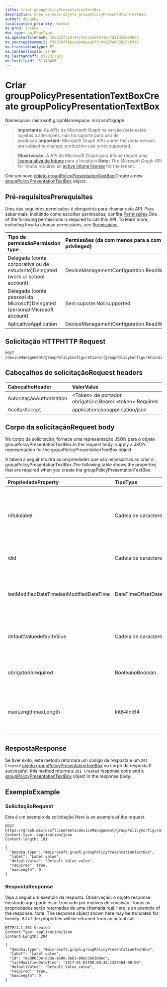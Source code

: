 ```yaml
---
title: Criar groupPolicyPresentationTextBox
description: Crie um novo objeto groupPolicyPresentationTextBox.
author: dougeby
localization_priority: Normal
ms.prod: intune
doc_type: apiPageType
ms.openlocfilehash: 7e5d23f310744c55522e54a74a77d21dc50d405d
ms.sourcegitcommit: f592c9ff96ceeb40caa67fcfe90fe6c8525cb7d2
ms.translationtype: MT
ms.contentlocale: pt-BR
ms.lasthandoff: 03/23/2021
ms.locfileid: "51149426"
---
```

# <a name="create-grouppolicypresentationtextbox"></a><span data-ttu-id="ded15-103">Criar groupPolicyPresentationTextBox</span><span class="sxs-lookup"><span data-stu-id="ded15-103">Create groupPolicyPresentationTextBox</span></span>

<span data-ttu-id="ded15-104">Namespace: microsoft.graph</span><span class="sxs-lookup"><span data-stu-id="ded15-104">Namespace: microsoft.graph</span></span>

> <span data-ttu-id="ded15-105">**Importante:** As APIs do Microsoft Graph na versão /beta estão sujeitas a alterações; não há suporte para uso de produção.</span><span class="sxs-lookup"><span data-stu-id="ded15-105">**Important:** Microsoft Graph APIs under the /beta version are subject to change; production use is not supported.</span></span>

> <span data-ttu-id="ded15-106">**Observação:** A API do Microsoft Graph para Intune requer uma [licença ativa do Intune](https://go.microsoft.com/fwlink/?linkid=839381) para o locatário.</span><span class="sxs-lookup"><span data-stu-id="ded15-106">**Note:** The Microsoft Graph API for Intune requires an [active Intune license](https://go.microsoft.com/fwlink/?linkid=839381) for the tenant.</span></span>

<span data-ttu-id="ded15-107">Crie um novo [objeto groupPolicyPresentationTextBox.](../resources/intune-grouppolicy-grouppolicypresentationtextbox.md)</span><span class="sxs-lookup"><span data-stu-id="ded15-107">Create a new [groupPolicyPresentationTextBox](../resources/intune-grouppolicy-grouppolicypresentationtextbox.md) object.</span></span>

## <a name="prerequisites"></a><span data-ttu-id="ded15-108">Pré-requisitos</span><span class="sxs-lookup"><span data-stu-id="ded15-108">Prerequisites</span></span>
<span data-ttu-id="ded15-p101">Uma das seguintes permissões é obrigatória para chamar esta API. Para saber mais, incluindo como escolher permissões, confira [Permissões](/graph/permissions-reference).</span><span class="sxs-lookup"><span data-stu-id="ded15-p101">One of the following permissions is required to call this API. To learn more, including how to choose permissions, see [Permissions](/graph/permissions-reference).</span></span>

|<span data-ttu-id="ded15-111">Tipo de permissão</span><span class="sxs-lookup"><span data-stu-id="ded15-111">Permission type</span></span>|<span data-ttu-id="ded15-112">Permissões (da com menos para a com mais privilégios)</span><span class="sxs-lookup"><span data-stu-id="ded15-112">Permissions (from least to most privileged)</span></span>|
|:---|:---|
|<span data-ttu-id="ded15-113">Delegada (conta corporativa ou de estudante)</span><span class="sxs-lookup"><span data-stu-id="ded15-113">Delegated (work or school account)</span></span>|<span data-ttu-id="ded15-114">DeviceManagementConfiguration.ReadWrite.All</span><span class="sxs-lookup"><span data-stu-id="ded15-114">DeviceManagementConfiguration.ReadWrite.All</span></span>|
|<span data-ttu-id="ded15-115">Delegada (conta pessoal da Microsoft)</span><span class="sxs-lookup"><span data-stu-id="ded15-115">Delegated (personal Microsoft account)</span></span>|<span data-ttu-id="ded15-116">Sem suporte.</span><span class="sxs-lookup"><span data-stu-id="ded15-116">Not supported.</span></span>|
|<span data-ttu-id="ded15-117">Aplicativo</span><span class="sxs-lookup"><span data-stu-id="ded15-117">Application</span></span>|<span data-ttu-id="ded15-118">DeviceManagementConfiguration.ReadWrite.All</span><span class="sxs-lookup"><span data-stu-id="ded15-118">DeviceManagementConfiguration.ReadWrite.All</span></span>|

## <a name="http-request"></a><span data-ttu-id="ded15-119">Solicitação HTTP</span><span class="sxs-lookup"><span data-stu-id="ded15-119">HTTP Request</span></span>
<!-- {
  "blockType": "ignored"
}
-->
``` http
POST /deviceManagement/groupPolicyConfigurations/{groupPolicyConfigurationId}/definitionValues/{groupPolicyDefinitionValueId}/presentationValues/{groupPolicyPresentationValueId}/presentation/definition/presentations
```

## <a name="request-headers"></a><span data-ttu-id="ded15-120">Cabeçalhos de solicitação</span><span class="sxs-lookup"><span data-stu-id="ded15-120">Request headers</span></span>
|<span data-ttu-id="ded15-121">Cabeçalho</span><span class="sxs-lookup"><span data-stu-id="ded15-121">Header</span></span>|<span data-ttu-id="ded15-122">Valor</span><span class="sxs-lookup"><span data-stu-id="ded15-122">Value</span></span>|
|:---|:---|
|<span data-ttu-id="ded15-123">Autorização</span><span class="sxs-lookup"><span data-stu-id="ded15-123">Authorization</span></span>|<span data-ttu-id="ded15-124">&lt;Token&gt; de portador obrigatório.</span><span class="sxs-lookup"><span data-stu-id="ded15-124">Bearer &lt;token&gt; Required.</span></span>|
|<span data-ttu-id="ded15-125">Aceitar</span><span class="sxs-lookup"><span data-stu-id="ded15-125">Accept</span></span>|<span data-ttu-id="ded15-126">application/json</span><span class="sxs-lookup"><span data-stu-id="ded15-126">application/json</span></span>|

## <a name="request-body"></a><span data-ttu-id="ded15-127">Corpo da solicitação</span><span class="sxs-lookup"><span data-stu-id="ded15-127">Request body</span></span>
<span data-ttu-id="ded15-128">No corpo da solicitação, fornece uma representação JSON para o objeto groupPolicyPresentationTextBox.</span><span class="sxs-lookup"><span data-stu-id="ded15-128">In the request body, supply a JSON representation for the groupPolicyPresentationTextBox object.</span></span>

<span data-ttu-id="ded15-129">A tabela a seguir mostra as propriedades que são necessárias ao criar o groupPolicyPresentationTextBox.</span><span class="sxs-lookup"><span data-stu-id="ded15-129">The following table shows the properties that are required when you create the groupPolicyPresentationTextBox.</span></span>

|<span data-ttu-id="ded15-130">Propriedade</span><span class="sxs-lookup"><span data-stu-id="ded15-130">Property</span></span>|<span data-ttu-id="ded15-131">Tipo</span><span class="sxs-lookup"><span data-stu-id="ded15-131">Type</span></span>|<span data-ttu-id="ded15-132">Descrição</span><span class="sxs-lookup"><span data-stu-id="ded15-132">Description</span></span>|
|:---|:---|:---|
|<span data-ttu-id="ded15-133">rótulo</span><span class="sxs-lookup"><span data-stu-id="ded15-133">label</span></span>|<span data-ttu-id="ded15-134">Cadeia de caracteres</span><span class="sxs-lookup"><span data-stu-id="ded15-134">String</span></span>|<span data-ttu-id="ded15-135">Rótulo de texto localizado para qualquer entidade de apresentação.</span><span class="sxs-lookup"><span data-stu-id="ded15-135">Localized text label for any presentation entity.</span></span> <span data-ttu-id="ded15-136">O valor padrão é vazio.</span><span class="sxs-lookup"><span data-stu-id="ded15-136">The default value is empty.</span></span> <span data-ttu-id="ded15-137">Herdado [de groupPolicyPresentation](../resources/intune-grouppolicy-grouppolicypresentation.md)</span><span class="sxs-lookup"><span data-stu-id="ded15-137">Inherited from [groupPolicyPresentation](../resources/intune-grouppolicy-grouppolicypresentation.md)</span></span>|
|<span data-ttu-id="ded15-138">id</span><span class="sxs-lookup"><span data-stu-id="ded15-138">id</span></span>|<span data-ttu-id="ded15-139">Cadeia de caracteres</span><span class="sxs-lookup"><span data-stu-id="ded15-139">String</span></span>|<span data-ttu-id="ded15-140">Chave da entidade.</span><span class="sxs-lookup"><span data-stu-id="ded15-140">Key of the entity.</span></span> <span data-ttu-id="ded15-141">Herdado [de groupPolicyPresentation](../resources/intune-grouppolicy-grouppolicypresentation.md)</span><span class="sxs-lookup"><span data-stu-id="ded15-141">Inherited from [groupPolicyPresentation](../resources/intune-grouppolicy-grouppolicypresentation.md)</span></span>|
|<span data-ttu-id="ded15-142">lastModifiedDateTime</span><span class="sxs-lookup"><span data-stu-id="ded15-142">lastModifiedDateTime</span></span>|<span data-ttu-id="ded15-143">DateTimeOffset</span><span class="sxs-lookup"><span data-stu-id="ded15-143">DateTimeOffset</span></span>|<span data-ttu-id="ded15-144">A data e a hora em que a entidade foi modificada pela última vez.</span><span class="sxs-lookup"><span data-stu-id="ded15-144">The date and time the entity was last modified.</span></span> <span data-ttu-id="ded15-145">Herdado [de groupPolicyPresentation](../resources/intune-grouppolicy-grouppolicypresentation.md)</span><span class="sxs-lookup"><span data-stu-id="ded15-145">Inherited from [groupPolicyPresentation](../resources/intune-grouppolicy-grouppolicypresentation.md)</span></span>|
|<span data-ttu-id="ded15-146">defaultValue</span><span class="sxs-lookup"><span data-stu-id="ded15-146">defaultValue</span></span>|<span data-ttu-id="ded15-147">Cadeia de caracteres</span><span class="sxs-lookup"><span data-stu-id="ded15-147">String</span></span>|<span data-ttu-id="ded15-148">Cadeia de caracteres padrão localizada exibida na caixa de texto.</span><span class="sxs-lookup"><span data-stu-id="ded15-148">Localized default string displayed in the text box.</span></span> <span data-ttu-id="ded15-149">O valor padrão é vazio.</span><span class="sxs-lookup"><span data-stu-id="ded15-149">The default value is empty.</span></span>|
|<span data-ttu-id="ded15-150">obrigatório</span><span class="sxs-lookup"><span data-stu-id="ded15-150">required</span></span>|<span data-ttu-id="ded15-151">Booleano</span><span class="sxs-lookup"><span data-stu-id="ded15-151">Boolean</span></span>|<span data-ttu-id="ded15-152">Requisito para inserir um valor na caixa de texto.</span><span class="sxs-lookup"><span data-stu-id="ded15-152">Requirement to enter a value in the text box.</span></span> <span data-ttu-id="ded15-153">O valor padrão é falso.</span><span class="sxs-lookup"><span data-stu-id="ded15-153">Default value is false.</span></span>|
|<span data-ttu-id="ded15-154">maxLength</span><span class="sxs-lookup"><span data-stu-id="ded15-154">maxLength</span></span>|<span data-ttu-id="ded15-155">Int64</span><span class="sxs-lookup"><span data-stu-id="ded15-155">Int64</span></span>|<span data-ttu-id="ded15-156">Um inteiro não assinado que especifica o número máximo de caracteres de texto.</span><span class="sxs-lookup"><span data-stu-id="ded15-156">An unsigned integer that specifies the maximum number of text characters.</span></span> <span data-ttu-id="ded15-157">O valor padrão é 1023.</span><span class="sxs-lookup"><span data-stu-id="ded15-157">Default value is 1023.</span></span>|



## <a name="response"></a><span data-ttu-id="ded15-158">Resposta</span><span class="sxs-lookup"><span data-stu-id="ded15-158">Response</span></span>
<span data-ttu-id="ded15-159">Se tiver êxito, este método retornará um código de resposta e um `201 Created` [objeto groupPolicyPresentationTextBox](../resources/intune-grouppolicy-grouppolicypresentationtextbox.md) no corpo da resposta.</span><span class="sxs-lookup"><span data-stu-id="ded15-159">If successful, this method returns a `201 Created` response code and a [groupPolicyPresentationTextBox](../resources/intune-grouppolicy-grouppolicypresentationtextbox.md) object in the response body.</span></span>

## <a name="example"></a><span data-ttu-id="ded15-160">Exemplo</span><span class="sxs-lookup"><span data-stu-id="ded15-160">Example</span></span>

### <a name="request"></a><span data-ttu-id="ded15-161">Solicitação</span><span class="sxs-lookup"><span data-stu-id="ded15-161">Request</span></span>
<span data-ttu-id="ded15-162">Este é um exemplo da solicitação.</span><span class="sxs-lookup"><span data-stu-id="ded15-162">Here is an example of the request.</span></span>
``` http
POST https://graph.microsoft.com/beta/deviceManagement/groupPolicyConfigurations/{groupPolicyConfigurationId}/definitionValues/{groupPolicyDefinitionValueId}/presentationValues/{groupPolicyPresentationValueId}/presentation/definition/presentations
Content-type: application/json
Content-length: 181

{
  "@odata.type": "#microsoft.graph.groupPolicyPresentationTextBox",
  "label": "Label value",
  "defaultValue": "Default Value value",
  "required": true,
  "maxLength": 9
}
```

### <a name="response"></a><span data-ttu-id="ded15-163">Resposta</span><span class="sxs-lookup"><span data-stu-id="ded15-163">Response</span></span>
<span data-ttu-id="ded15-p108">Veja a seguir um exemplo da resposta. Observação: o objeto response mostrado aqui pode estar truncado por motivos de concisão. Todas as propriedades serão retornadas de uma chamada real.</span><span class="sxs-lookup"><span data-stu-id="ded15-p108">Here is an example of the response. Note: The response object shown here may be truncated for brevity. All of the properties will be returned from an actual call.</span></span>
``` http
HTTP/1.1 201 Created
Content-Type: application/json
Content-Length: 294

{
  "@odata.type": "#microsoft.graph.groupPolicyPresentationTextBox",
  "label": "Label value",
  "id": "ec80633e-633e-ec80-3e63-80ec3e6380ec",
  "lastModifiedDateTime": "2017-01-01T00:00:35.1329464-08:00",
  "defaultValue": "Default Value value",
  "required": true,
  "maxLength": 9
}
```




